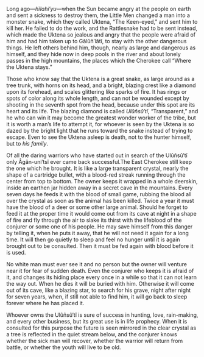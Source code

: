 Long ago—_hĭlahi′yu_—when the Sun became angry at the people on earth and sent a sickness to destroy them, the Little Men changed a man into a monster snake, which they called Uktena, “The Keen-eyed,” and sent him to kill her. He failed to do the work, and the Rattlesnake had to be sent instead, which made the Uktena so jealous and angry that the people were afraid of him and had him taken up to Gălûñ′lătĭ, to stay with the other dangerous things. He left others behind him, though, nearly as large and dangerous as himself, and they hide now in deep pools in the river and about lonely passes in the high mountains, the places which the Cherokee call “Where the Uktena stays.”

Those who know say that the Uktena is a great snake, as large around as a tree trunk, with horns on its head, and a bright, blazing crest like a diamond upon its forehead, and scales glittering like sparks of fire. It has rings or spots of color along its whole length, and can not be wounded except by shooting in the seventh spot from the head, because under this spot are its heart and its life. The blazing diamond is called _Ulûñsû′tĭ_, “Transparent,” and he who can win it may become the greatest wonder worker of the tribe, but it is worth a man’s life to attempt it, for whoever is seen by the Uktena is so dazed by the bright light that he runs toward the snake instead of trying to escape. Even to see the Uktena asleep is death, not to the hunter himself, but to _his family_.

Of all the daring warriors who have started out in search of the Ulûñsû′tĭ only Âgăn-uni′tsĭ ever came back successful.The East Cherokee still keep the one which he brought. It is like a large transparent crystal, nearly the shape of a cartridge bullet, with a blood-red streak running through the center from top to bottom. The owner keeps it wrapped in a whole deerskin, inside an earthen jar hidden away in a secret cave in the mountains. Every seven days he feeds it with the blood of small game, rubbing the blood all over the crystal as soon as the animal has been killed. Twice a year it must have the blood of a deer or some other large animal. Should he forget to feed it at the proper time it would come out from its cave at night in a shape of fire and fly through the air to slake its thirst with the lifeblood of the conjurer or some one of his people. He may save himself from this danger by telling it, when he puts it away, that he will not need it again for a long time. It will then go quietly to sleep and feel no hunger until it is again brought out to be consulted. Then it must be fed again with blood before it is used.

No white man must ever see it and no person but the owner will venture near it for fear of sudden death. Even the conjurer who keeps it is afraid of it, and changes its hiding place every once in a while so that it can not learn the way out. When he dies it will be buried with him. Otherwise it will come out of its cave, like a blazing star, to search for his grave, night after night for seven years, when, if still not able to find him, it will go back to sleep forever where he has placed it.

Whoever owns the Ulûñsû′tĭ is sure of success in hunting, love, rain-making, and every other business, but its great use is in life prophecy. When it is consulted for this purpose the future is seen mirrored in the clear crystal as a tree is reflected in the quiet stream below, and the conjurer knows whether the sick man will recover, whether the warrior will return from battle, or whether the youth will live to be old.
